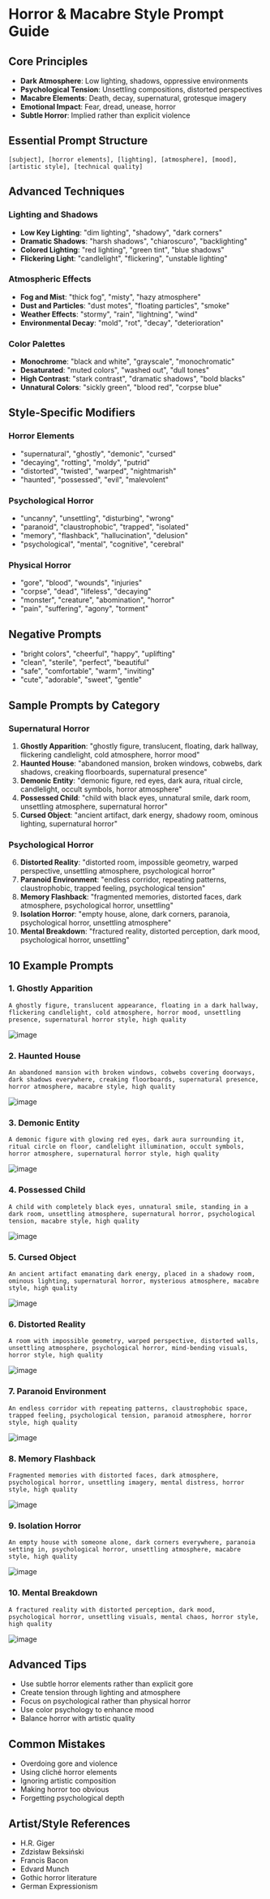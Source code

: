 # Horror & Macabre Style Prompt Guide

## Core Principles

- **Dark Atmosphere**: Low lighting, shadows, oppressive environments
- **Psychological Tension**: Unsettling compositions, distorted perspectives
- **Macabre Elements**: Death, decay, supernatural, grotesque imagery
- **Emotional Impact**: Fear, dread, unease, horror
- **Subtle Horror**: Implied rather than explicit violence

## Essential Prompt Structure

```
[subject], [horror elements], [lighting], [atmosphere], [mood], [artistic style], [technical quality]
```

## Advanced Techniques

### Lighting and Shadows

- **Low Key Lighting**: "dim lighting", "shadowy", "dark corners"
- **Dramatic Shadows**: "harsh shadows", "chiaroscuro", "backlighting"
- **Colored Lighting**: "red lighting", "green tint", "blue shadows"
- **Flickering Light**: "candlelight", "flickering", "unstable lighting"

### Atmospheric Effects

- **Fog and Mist**: "thick fog", "misty", "hazy atmosphere"
- **Dust and Particles**: "dust motes", "floating particles", "smoke"
- **Weather Effects**: "stormy", "rain", "lightning", "wind"
- **Environmental Decay**: "mold", "rot", "decay", "deterioration"

### Color Palettes

- **Monochrome**: "black and white", "grayscale", "monochromatic"
- **Desaturated**: "muted colors", "washed out", "dull tones"
- **High Contrast**: "stark contrast", "dramatic shadows", "bold blacks"
- **Unnatural Colors**: "sickly green", "blood red", "corpse blue"

## Style-Specific Modifiers

### Horror Elements

- "supernatural", "ghostly", "demonic", "cursed"
- "decaying", "rotting", "moldy", "putrid"
- "distorted", "twisted", "warped", "nightmarish"
- "haunted", "possessed", "evil", "malevolent"

### Psychological Horror

- "uncanny", "unsettling", "disturbing", "wrong"
- "paranoid", "claustrophobic", "trapped", "isolated"
- "memory", "flashback", "hallucination", "delusion"
- "psychological", "mental", "cognitive", "cerebral"

### Physical Horror

- "gore", "blood", "wounds", "injuries"
- "corpse", "dead", "lifeless", "decaying"
- "monster", "creature", "abomination", "horror"
- "pain", "suffering", "agony", "torment"

## Negative Prompts

- "bright colors", "cheerful", "happy", "uplifting"
- "clean", "sterile", "perfect", "beautiful"
- "safe", "comfortable", "warm", "inviting"
- "cute", "adorable", "sweet", "gentle"

## Sample Prompts by Category

### Supernatural Horror

1. **Ghostly Apparition**: "ghostly figure, translucent, floating, dark hallway, flickering candlelight, cold atmosphere, horror mood"
2. **Haunted House**: "abandoned mansion, broken windows, cobwebs, dark shadows, creaking floorboards, supernatural presence"
3. **Demonic Entity**: "demonic figure, red eyes, dark aura, ritual circle, candlelight, occult symbols, horror atmosphere"
4. **Possessed Child**: "child with black eyes, unnatural smile, dark room, unsettling atmosphere, supernatural horror"
5. **Cursed Object**: "ancient artifact, dark energy, shadowy room, ominous lighting, supernatural horror"

### Psychological Horror

6. **Distorted Reality**: "distorted room, impossible geometry, warped perspective, unsettling atmosphere, psychological horror"
7. **Paranoid Environment**: "endless corridor, repeating patterns, claustrophobic, trapped feeling, psychological tension"
8. **Memory Flashback**: "fragmented memories, distorted faces, dark atmosphere, psychological horror, unsettling"
9. **Isolation Horror**: "empty house, alone, dark corners, paranoia, psychological horror, unsettling atmosphere"
10. **Mental Breakdown**: "fractured reality, distorted perception, dark mood, psychological horror, unsettling"

## 10 Example Prompts

### 1. Ghostly Apparition

```
A ghostly figure, translucent appearance, floating in a dark hallway, flickering candlelight, cold atmosphere, horror mood, unsettling presence, supernatural horror style, high quality
```

![image](assets/atmospheric_abstract.png)

### 2. Haunted House

```
An abandoned mansion with broken windows, cobwebs covering doorways, dark shadows everywhere, creaking floorboards, supernatural presence, horror atmosphere, macabre style, high quality
```

![image](assets/atmospheric_abstract.png)

### 3. Demonic Entity

```
A demonic figure with glowing red eyes, dark aura surrounding it, ritual circle on floor, candlelight illumination, occult symbols, horror atmosphere, supernatural horror style, high quality
```

![image](assets/atmospheric_abstract.png)

### 4. Possessed Child

```
A child with completely black eyes, unnatural smile, standing in a dark room, unsettling atmosphere, supernatural horror, psychological tension, macabre style, high quality
```

![image](assets/atmospheric_abstract.png)

### 5. Cursed Object

```
An ancient artifact emanating dark energy, placed in a shadowy room, ominous lighting, supernatural horror, mysterious atmosphere, macabre style, high quality
```

![image](assets/atmospheric_abstract.png)

### 6. Distorted Reality

```
A room with impossible geometry, warped perspective, distorted walls, unsettling atmosphere, psychological horror, mind-bending visuals, horror style, high quality
```

![image](assets/atmospheric_abstract.png)

### 7. Paranoid Environment

```
An endless corridor with repeating patterns, claustrophobic space, trapped feeling, psychological tension, paranoid atmosphere, horror style, high quality
```

![image](assets/atmospheric_abstract.png)

### 8. Memory Flashback

```
Fragmented memories with distorted faces, dark atmosphere, psychological horror, unsettling imagery, mental distress, horror style, high quality
```

![image](assets/atmospheric_abstract.png)

### 9. Isolation Horror

```
An empty house with someone alone, dark corners everywhere, paranoia setting in, psychological horror, unsettling atmosphere, macabre style, high quality
```

![image](assets/atmospheric_abstract.png)

### 10. Mental Breakdown

```
A fractured reality with distorted perception, dark mood, psychological horror, unsettling visuals, mental chaos, horror style, high quality
```

![image](assets/atmospheric_abstract.png)

## Advanced Tips

- Use subtle horror elements rather than explicit gore
- Create tension through lighting and atmosphere
- Focus on psychological rather than physical horror
- Use color psychology to enhance mood
- Balance horror with artistic quality

## Common Mistakes

- Overdoing gore and violence
- Using cliché horror elements
- Ignoring artistic composition
- Making horror too obvious
- Forgetting psychological depth

## Artist/Style References

- H.R. Giger
- Zdzisław Beksiński
- Francis Bacon
- Edvard Munch
- Gothic horror literature
- German Expressionism
